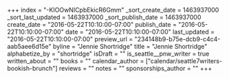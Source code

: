 +++
index = "-KIOOwNICpbEkicR6Gmm"
_sort_create_date = 1463937000
_sort_last_updated = 1463937000
_sort_publish_date = 1463937000
create_date = "2016-05-22T10:10:00-07:00"
publish_date = "2016-05-22T10:10:00-07:00"
date = "2016-05-22T10:10:00-07:00"
last_updated = "2016-05-22T10:10:00-07:00"
preview_url = "234148b9-b75e-dcb9-c4c4-aab5aee6d15e"
byline = "Jennie Shortridge"
title = "Jennie Shortridge"
alphabetize_by = "shortridge"
isDraft = ""
is_seattle__pnw_writer = true
written_about = ""
books = ""
calendar_author = ["calendar/seattle7writers-bookish-brunch"]
reviews = ""
notes = ""
sponsorships_author = ""
+++
